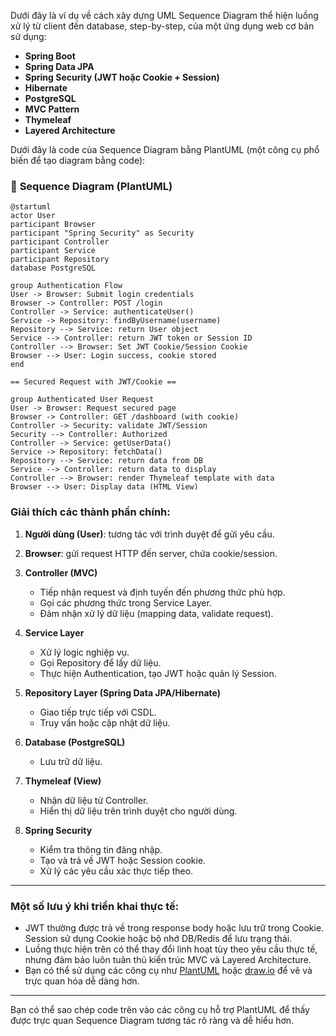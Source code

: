Dưới đây là ví dụ về cách xây dựng UML Sequence Diagram thể hiện luồng xử lý từ client đến database, step-by-step, của một ứng dụng web cơ bản sử dụng:

- **Spring Boot**
- **Spring Data JPA**
- **Spring Security (JWT hoặc Cookie + Session)**
- **Hibernate**
- **PostgreSQL**
- **MVC Pattern**
- **Thymeleaf**
- **Layered Architecture**

Dưới đây là code của Sequence Diagram bằng PlantUML (một công cụ phổ biến để tạo diagram bằng code):

### 📝 **Sequence Diagram (PlantUML)**

```mermaid
@startuml
actor User
participant Browser
participant "Spring Security" as Security
participant Controller
participant Service
participant Repository
database PostgreSQL

group Authentication Flow
User -> Browser: Submit login credentials
Browser -> Controller: POST /login
Controller -> Service: authenticateUser()
Service -> Repository: findByUsername(username)
Repository --> Service: return User object
Service --> Controller: return JWT token or Session ID
Controller --> Browser: Set JWT Cookie/Session Cookie
Browser --> User: Login success, cookie stored
end

== Secured Request with JWT/Cookie ==

group Authenticated User Request
User -> Browser: Request secured page
Browser -> Controller: GET /dashboard (with cookie)
Controller -> Security: validate JWT/Session
Security --> Controller: Authorized
Controller -> Service: getUserData()
Service -> Repository: fetchData()
Repository --> Service: return data from DB
Service --> Controller: return data to display
Controller --> Browser: render Thymeleaf template with data
Browser --> User: Display data (HTML View)
```

### Giải thích các thành phần chính:

1. **Người dùng (User)**: tương tác với trình duyệt để gửi yêu cầu.
2. **Browser**: gửi request HTTP đến server, chứa cookie/session.
3. **Controller (MVC)**
   - Tiếp nhận request và định tuyến đến phương thức phù hợp.
   - Gọi các phương thức trong Service Layer.
   - Đảm nhận xử lý dữ liệu (mapping data, validate request).

2. **Service Layer**
   - Xử lý logic nghiệp vụ.
   - Gọi Repository để lấy dữ liệu.
   - Thực hiện Authentication, tạo JWT hoặc quản lý Session.

3. **Repository Layer (Spring Data JPA/Hibernate)**
   - Giao tiếp trực tiếp với CSDL.
   - Truy vấn hoặc cập nhật dữ liệu.

4. **Database (PostgreSQL)**
   - Lưu trữ dữ liệu.

4. **Thymeleaf (View)**
   - Nhận dữ liệu từ Controller.
   - Hiển thị dữ liệu trên trình duyệt cho người dùng.

5. **Spring Security**
   - Kiểm tra thông tin đăng nhập.
   - Tạo và trả về JWT hoặc Session cookie.
   - Xử lý các yêu cầu xác thực tiếp theo.

---

### Một số lưu ý khi triển khai thực tế:

- JWT thường được trả về trong response body hoặc lưu trữ trong Cookie. Session sử dụng Cookie hoặc bộ nhớ DB/Redis để lưu trạng thái.
- Luồng thực hiện trên có thể thay đổi linh hoạt tùy theo yêu cầu thực tế, nhưng đảm bảo luôn tuân thủ kiến trúc MVC và Layered Architecture.
- Bạn có thể sử dụng các công cụ như [PlantUML](https://plantuml.com/) hoặc [draw.io](https://app.diagrams.net/) để vẽ và trực quan hóa dễ dàng hơn.

---

Bạn có thể sao chép code trên vào các công cụ hỗ trợ PlantUML để thấy được trực quan Sequence Diagram tương tác rõ ràng và dễ hiểu hơn.